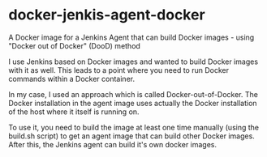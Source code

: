 # docker-jenkis-agent-docker
A Docker image for a Jenkins Agent that can build Docker images - using "Docker out of Docker" (DooD) method

I use Jenkins based on Docker images and wanted to build Docker images with it as well.
This leads to a point where you need to run Docker commands within a Docker container.

In my case, I used an approach which is called Docker-out-of-Docker.
The Docker installation in the agent image uses actually the Docker installation of the host where it itself is running on.

To use it, you need to build the image at least one time manually (using the build.sh script) to get an agent image that can build other Docker images.
After this, the Jenkins agent can build it's own docker images.
